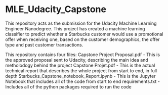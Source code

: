 # MLE_Udacity_Capstone
This repository acts as the submission for the Udacity Machine Learning Engineer Nanodegree. This project has created a machine learning classifier to predict whether a Starbucks customer would use a promotional offer when receiving one, based on the customer demographics, the offer type and past customer transactions. 

This repository contains four files:
Capstone Project Proposal.pdf - This is the approved proposal sent to Udacity, describing the main idea and metholodogy behind the project
Capstone Projet.pdf - This is the actual technical report that describes the whole project from start to end, in full depth
Starbucks_Capstone_notebook_Report.ipynb - This is the Jupyter Notebook that includes all of the code from start to end
requirements.txt - Includes all of the python packages required to run the code

